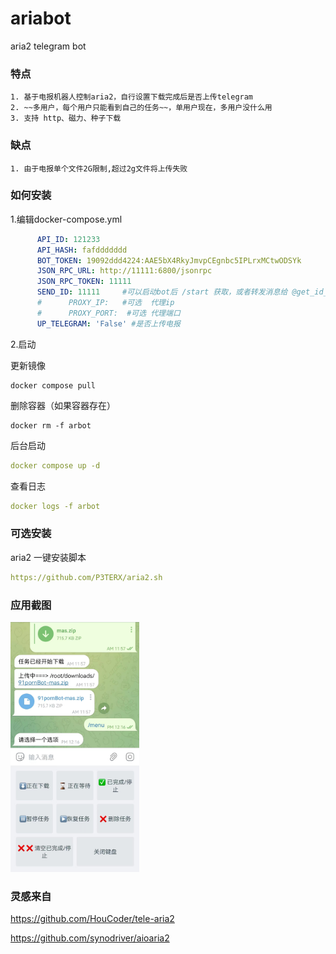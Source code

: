 # ariabot

aria2 telegram bot

### 特点

    1. 基于电报机器人控制aria2，自行设置下载完成后是否上传telegram
    2. ~~多用户，每个用户只能看到自己的任务~~，单用户现在，多用户没什么用
    3. 支持 http、磁力、种子下载

### 缺点

    1. 由于电报单个文件2G限制,超过2g文件将上传失败

### 如何安装

1.编辑docker-compose.yml

```yaml
      API_ID: 121233
      API_HASH: fafddddddd
      BOT_TOKEN: 19092ddd4224:AAE5bX4RkyJmvpCEgnbc5IPLrxMCtwODSYk
      JSON_RPC_URL: http://11111:6800/jsonrpc
      JSON_RPC_TOKEN: 11111
      SEND_ID: 11111     #可以启动bot后 /start 获取，或者转发消息给 @get_id_bot 
      #      PROXY_IP:   #可选  代理ip
      #      PROXY_PORT:  #可选 代理端口
      UP_TELEGRAM: 'False' #是否上传电报
```

2.启动

更新镜像

```
docker compose pull
```

删除容器（如果容器存在）
```
docker rm -f arbot
```

后台启动
```yaml
docker compose up -d
```

查看日志

```yaml
docker logs -f arbot
```

### 可选安装

aria2 一键安装脚本

```yaml
https://github.com/P3TERX/aria2.sh
```

### 应用截图

<img alt="img.png" height="400" src="img.png" />

### 灵感来自

https://github.com/HouCoder/tele-aria2

https://github.com/synodriver/aioaria2
